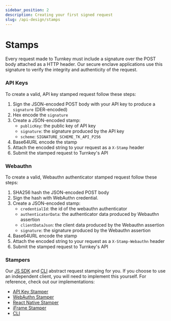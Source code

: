 ```yaml
---
sidebar_position: 2
description: Creating your first signed request
slug: /api-design/stamps
---
```


# Stamps

Every request made to Turnkey must include a signature over the POST body attached as a HTTP header. Our secure enclave applications use this signature to verify the integrity and authenticity of the request.

### API Keys
To create a valid, API key stamped request follow these steps:
1. Sign the JSON-encoded POST body with your API key to produce a `signature` (DER-encoded)
2. Hex encode the `signature`
3. Create a JSON-encoded stamp:
    - `publicKey`: the public key of API key
    - `signature`: the signature produced by the API key
    - `scheme`: `SIGNATURE_SCHEME_TK_API_P256`
4. Base64URL encode the stamp
5. Attach the encoded string to your request as a `X-Stamp` header
6. Submit the stamped request to Turnkey's API

### Webauthn
To create a valid, Webauthn authenticator stamped request follow these steps:
1. SHA256 hash the JSON-encoded POST body
2. Sign the hash with WebAuthn credential.
3. Create a JSON-encoded stamp:
    - `credentialId`: the id of the webauthn authenticator
    - `authenticatorData`: the authenticator data produced by Webauthn assertion
    - `clientDataJson`: the client data produced by the Webauthn assertion
    - `signature`: the signature produced by the Webauthn assertion
4. Base64URL encode the stamp
5. Attach the encoded string to your request as a `X-Stamp-Webauthn` header
6. Submit the stamped request to Turnkey's API

### Stampers

Our [JS SDK](https://github.com/tkhq/sdk) and [CLI](https://github.com/tkhq/tkcli) abstract request stamping for you. If you choose to use an independent client, you will need to implement this yourself. For reference, check out our implementations:
- [API Key Stamper](https://github.com/tkhq/sdk/blob/main/packages/api-key-stamper)
- [WebAuthn Stamper](https://github.com/tkhq/sdk/blob/main/packages/webauthn-stamper)
- [React Native Stamper](https://github.com/tkhq/sdk/tree/main/packages/react-native-passkey-stamper)
- [iFrame Stamper](https://github.com/tkhq/sdk/tree/main/packages/iframe-stamper)
- [CLI](https://github.com/tkhq/tkcli/blob/main/src/cmd/turnkey/pkg/request.go)


